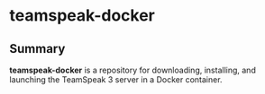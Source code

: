 # teamspeak-docker
## Summary
**teamspeak-docker** is a repository for downloading, installing, and
launching the TeamSpeak 3 server in a Docker container.
